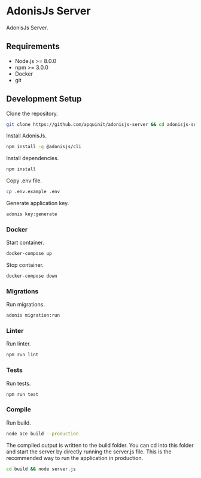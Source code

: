 # AdonisJs Server

AdonisJs Server.

## Requirements

- Node.js >= 8.0.0
- npm >= 3.0.0
- Docker
- git

## Development Setup

Clone the repository.

```bash
git clone https://github.com/apquinit/adonisjs-server && cd adonisjs-server
```

Install AdonisJs.

```bash
npm install -g @adonisjs/cli
```

Install dependencies.

```bash
npm install
```

Copy .env file.

```bash
cp .env.example .env
```

Generate application key.

```bash
adonis key:generate
```

### Docker

Start container.

```bash
docker-compose up
```

Stop container.

```bash
docker-compose down
```

### Migrations

Run migrations.

```bash
adonis migration:run
```

### Linter

Run linter.

```bash
npm run lint
```

### Tests

Run tests.

```bash
npm run test
```

### Compile

Run build.

```bash
node ace build --production
```

The compiled output is written to the build folder. You can cd into this folder and start the server by directly running the server.js file. This is the recommended way to run the application in production.

```bash
cd build && node server.js
```